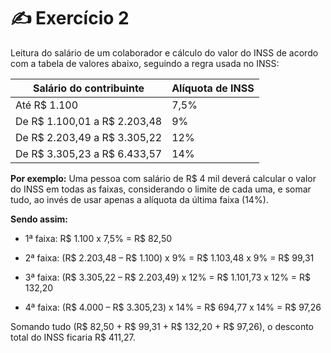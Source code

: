 # ✍️ Exercício 2
Leitura do salário de um colaborador e cálculo do valor do INSS de acordo com a tabela de valores abaixo, seguindo a regra usada no INSS:

| Salário do contribuinte | Alíquota de INSS |
| --- | --- |
| Até R$ 1.100 |7,5% |
| De R$ 1.100,01 a R$ 2.203,48 | 9% |
| De R$ 2.203,49 a R$ 3.305,22 | 12% |
| De R$ 3.305,23 a R$ 6.433,57 | 14% |


**Por exemplo:** Uma pessoa com salário de R$ 4 mil deverá calcular o valor do INSS em todas as faixas, considerando o limite de cada uma, e somar tudo, ao invés de usar apenas a alíquota da última faixa (14%).

**Sendo assim:**

- 1ª faixa: R$ 1.100 x 7,5% = R$ 82,50

- 2ª faixa: (R$ 2.203,48 – R$ 1.100) x 9% = R$ 1.103,48 x 9% = R$ 99,31

- 3ª faixa: (R$ 3.305,22 – R$ 2.203,49) x 12% = R$ 1.101,73 x 12% = R$ 132,20

- 4ª faixa: (R$ 4.000 – R$ 3.305,23) x 14% = R$ 694,77 x 14% = R$ 97,26

Somando tudo (R$ 82,50 + R$ 99,31 + R$ 132,20 + R$ 97,26), o desconto total do INSS ficaria R$ 411,27.


